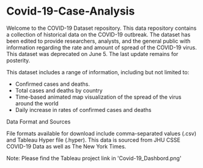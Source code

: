 # Covid-19-Case-Analysis

Welcome to the COVID-19 Dataset repository. This data repository contains a collection of historical data on the COVID-19 outbreak. The dataset has been edited to provide researchers, analysts, and the general public with information regarding the rate and amount of spread of the COVID-19 virus. This dataset was deprecated on June 5. The last update remains for posterity.

This dataset includes a range of information, including but not limited to:

- Confirmed cases and deaths.
- Total cases and deaths by country
- Time-based animated map visualization of the spread of the virus around the world
- Daily increase in rates of confirmed cases and deaths

Data Format and Sources

File formats available for download include comma-separated values (.csv) and Tableau Hyper file (.hyper). This data is sourced from JHU CSSE COVID-19 Data as well as The New York Times.

Note: Please find the Tableau project link in 'Covid-19_Dashbord.png'
